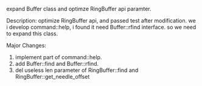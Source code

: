 expand Buffer class and optimze RingBuffer api paramter.

Description:
optimize RingBuffer api, and passed test after modification.
we i develop command::help, i found it need Buffer::rfind
interface. so we need to expand this class.

Major Changes:
1. implement part of command::help.
2. add Buffer::find and Buffer::rfind.
3. del useless len parameter of RingBuffer::find and RingBuffer::get_needle_offset